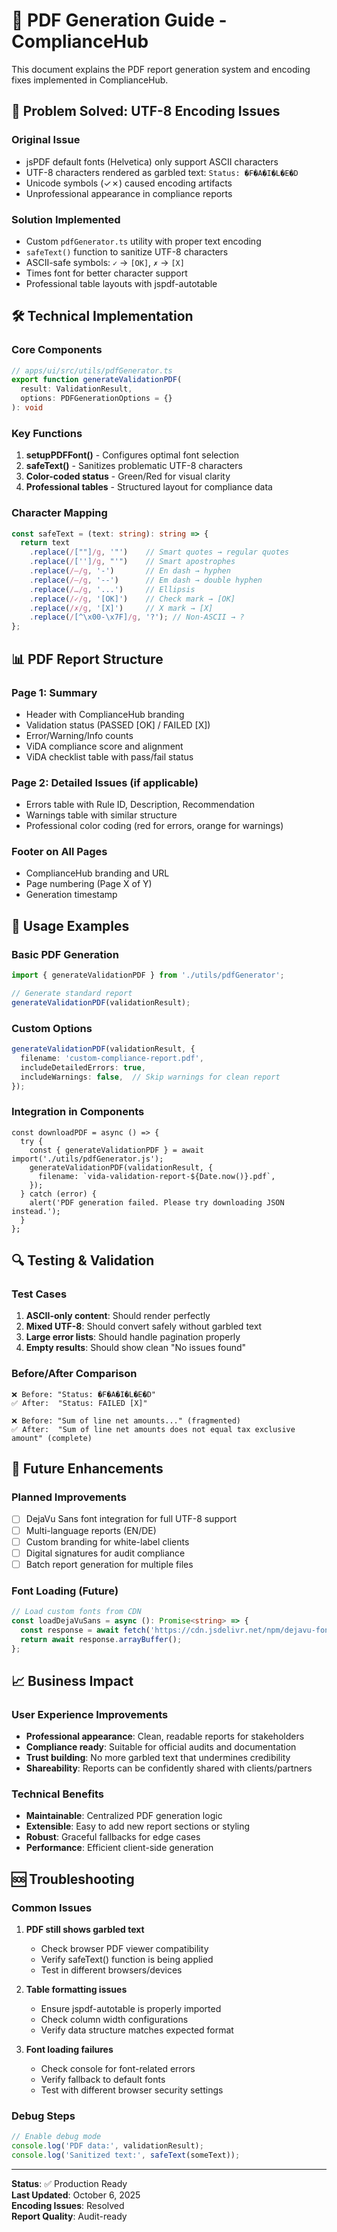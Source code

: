 # 📄 PDF Generation Guide - ComplianceHub

This document explains the PDF report generation system and encoding fixes implemented in ComplianceHub.

## 🚨 Problem Solved: UTF-8 Encoding Issues

### **Original Issue**
- jsPDF default fonts (Helvetica) only support ASCII characters
- UTF-8 characters rendered as garbled text: `Status: �F�A�I�L�E�D` 
- Unicode symbols (✓✗) caused encoding artifacts
- Unprofessional appearance in compliance reports

### **Solution Implemented**
- Custom `pdfGenerator.ts` utility with proper text encoding
- `safeText()` function to sanitize UTF-8 characters  
- ASCII-safe symbols: `✓` → `[OK]`, `✗` → `[X]`
- Times font for better character support
- Professional table layouts with jspdf-autotable

## 🛠️ Technical Implementation

### **Core Components**

```typescript
// apps/ui/src/utils/pdfGenerator.ts
export function generateValidationPDF(
  result: ValidationResult,
  options: PDFGenerationOptions = {}
): void
```

### **Key Functions**

1. **setupPDFFont()** - Configures optimal font selection
2. **safeText()** - Sanitizes problematic UTF-8 characters
3. **Color-coded status** - Green/Red for visual clarity
4. **Professional tables** - Structured layout for compliance data

### **Character Mapping**
```typescript
const safeText = (text: string): string => {
  return text
    .replace(/[""]/g, '"')    // Smart quotes → regular quotes
    .replace(/['']/g, "'")    // Smart apostrophes  
    .replace(/–/g, '-')       // En dash → hyphen
    .replace(/—/g, '--')      // Em dash → double hyphen
    .replace(/…/g, '...')     // Ellipsis
    .replace(/✓/g, '[OK]')    // Check mark → [OK]
    .replace(/✗/g, '[X]')     // X mark → [X]
    .replace(/[^\x00-\x7F]/g, '?'); // Non-ASCII → ?
};
```

## 📊 PDF Report Structure

### **Page 1: Summary**
- Header with ComplianceHub branding
- Validation status (PASSED [OK] / FAILED [X])
- Error/Warning/Info counts
- ViDA compliance score and alignment
- ViDA checklist table with pass/fail status

### **Page 2: Detailed Issues** (if applicable)
- Errors table with Rule ID, Description, Recommendation
- Warnings table with similar structure
- Professional color coding (red for errors, orange for warnings)

### **Footer on All Pages**  
- ComplianceHub branding and URL
- Page numbering (Page X of Y)
- Generation timestamp

## 🎯 Usage Examples

### **Basic PDF Generation**
```typescript
import { generateValidationPDF } from './utils/pdfGenerator';

// Generate standard report
generateValidationPDF(validationResult);
```

### **Custom Options**
```typescript
generateValidationPDF(validationResult, {
  filename: 'custom-compliance-report.pdf',
  includeDetailedErrors: true,
  includeWarnings: false,  // Skip warnings for clean report
});
```

### **Integration in Components**
```tsx
const downloadPDF = async () => {
  try {
    const { generateValidationPDF } = await import('./utils/pdfGenerator.js');
    generateValidationPDF(validationResult, {
      filename: `vida-validation-report-${Date.now()}.pdf`,
    });
  } catch (error) {
    alert('PDF generation failed. Please try downloading JSON instead.');
  }
};
```

## 🔍 Testing & Validation

### **Test Cases**
1. **ASCII-only content**: Should render perfectly  
2. **Mixed UTF-8**: Should convert safely without garbled text
3. **Large error lists**: Should handle pagination properly
4. **Empty results**: Should show clean "No issues found"

### **Before/After Comparison**
```
❌ Before: "Status: �F�A�I�L�E�D" 
✅ After:  "Status: FAILED [X]"

❌ Before: "Sum of line net amounts..." (fragmented)
✅ After:  "Sum of line net amounts does not equal tax exclusive amount" (complete)
```

## 🚀 Future Enhancements

### **Planned Improvements**
- [ ] DejaVu Sans font integration for full UTF-8 support
- [ ] Multi-language reports (EN/DE)
- [ ] Custom branding for white-label clients
- [ ] Digital signatures for audit compliance
- [ ] Batch report generation for multiple files

### **Font Loading (Future)**
```typescript
// Load custom fonts from CDN
const loadDejaVuSans = async (): Promise<string> => {
  const response = await fetch('https://cdn.jsdelivr.net/npm/dejavu-fonts@2.37.0/dejavu-fonts.woff2');
  return await response.arrayBuffer();
};
```

## 📈 Business Impact

### **User Experience Improvements**
- **Professional appearance**: Clean, readable reports for stakeholders
- **Compliance ready**: Suitable for official audits and documentation  
- **Trust building**: No more garbled text that undermines credibility
- **Shareability**: Reports can be confidently shared with clients/partners

### **Technical Benefits**
- **Maintainable**: Centralized PDF generation logic
- **Extensible**: Easy to add new report sections or styling
- **Robust**: Graceful fallbacks for edge cases
- **Performance**: Efficient client-side generation

## 🆘 Troubleshooting

### **Common Issues**

1. **PDF still shows garbled text**
   - Check browser PDF viewer compatibility
   - Verify safeText() function is being applied
   - Test in different browsers/devices

2. **Table formatting issues**
   - Ensure jspdf-autotable is properly imported
   - Check column width configurations
   - Verify data structure matches expected format

3. **Font loading failures**
   - Check console for font-related errors
   - Verify fallback to default fonts
   - Test with different browser security settings

### **Debug Steps**
```typescript
// Enable debug mode
console.log('PDF data:', validationResult);
console.log('Sanitized text:', safeText(someText));
```

---

**Status**: ✅ Production Ready  
**Last Updated**: October 6, 2025  
**Encoding Issues**: Resolved  
**Report Quality**: Audit-ready